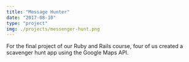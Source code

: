 ```yaml
---
title: "Message Hunter"
date: "2017-08-10"
type: "project"
img: ./projects/messenger-hunt.png
---
```


For the final project of our Ruby and Rails course, four of us created a scavenger hunt app using the Google Maps API.